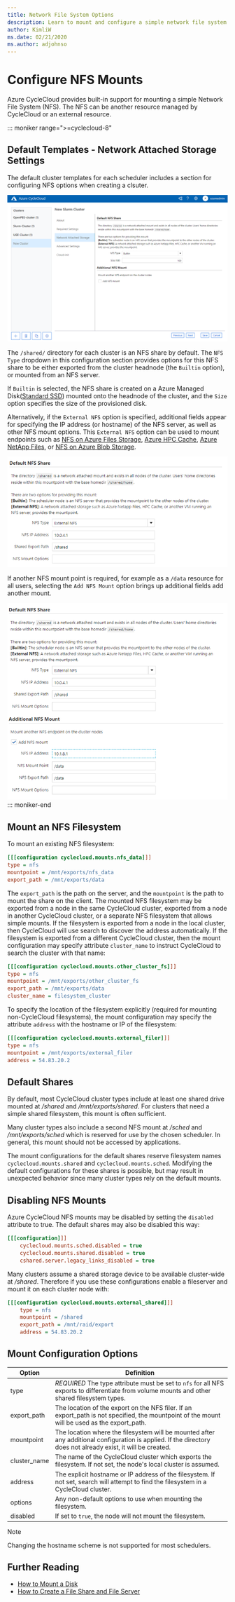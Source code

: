 ```yaml
---
title: Network File System Options
description: Learn to mount and configure a simple network file system (NFS) within Azure CycleCloud. Also learn about default shares and how to disable an NFS mount.
author: KimliW
ms.date: 02/21/2020
ms.author: adjohnso
---
```


# Configure NFS Mounts

Azure CycleCloud provides built-in support for mounting a simple Network File System (NFS).
The NFS can be another resource managed by CycleCloud or an external resource.

::: moniker range=">=cyclecloud-8"
## Default Templates - Network Attached Storage Settings

The default cluster templates for each scheduler includes a section for configuring NFS options when creating a clsuter.

![New Cluster Network Attached Storage Settings screen](../images/version-8/quickstart-networkattachedstorage-settings.png)

The `/shared/` directory for each cluster is an NFS share by default. The `NFS Type` dropdown in this configuration section provides options for this NFS share to be either exported from the cluster headnode (the `Builtin` option), or mounted from an NFS server. 

If `Builtin` is selected, the NFS share is created on a Azure Managed Disk([Standard SSD](/azure/virtual-machines/disks-types#standard-ssd)) mounted onto the headnode of the cluster, and the `Size` option specifies the size of the  provisioned disk.

Alternatively, if the `External NFS` option is specified, additional fields appear for specifying the IP address (or hostname) of the NFS server, as well as other NFS mount options. This `External NFS` option can be used to mount endpoints such as [NFS on Azure Files Storage](/azure/storage/files/storage-files-quick-create-use-linux), [Azure HPC Cache](/azure/hpc-cache/hpc-cache-overview), [Azure NetApp Files](/azure/azure-netapp-files/azure-netapp-files-introduction), or [NFS on Azure Blob Storage](/azure/storage/blobs/network-file-system-protocol-support).

![Mount an external NFS to /shared](../images/external-nfs-options.png)

If another NFS mount point is required, for example as a `/data` resource for all users, selecting the `Add NFS Mount` option brings up additional fields add another mount.

![Add an another NFS mountpoint](../images/additional-nfs-options.png)
::: moniker-end

## Mount an NFS Filesystem

To mount an existing NFS filesystem:

``` ini
[[[configuration cyclecloud.mounts.nfs_data]]]
type = nfs
mountpoint = /mnt/exports/nfs_data
export_path = /mnt/exports/data
```

The `export_path` is the path on the server, and the `mountpoint` is the path to mount the share on the client. The mounted NFS filesystem may be exported from a node in the same CycleCloud cluster, exported from a node in another CycleCloud cluster, or a separate NFS filesystem that allows simple mounts. If the filesystem is exported from a node in the local cluster, then CycleCloud will use search to discover the address automatically. If the filesystem is exported from a different CycleCloud cluster, then the mount configuration may specify attribute `cluster_name` to instruct CycleCloud to search the cluster with that name:

``` ini
[[[configuration cyclecloud.mounts.other_cluster_fs]]]
type = nfs
mountpoint = /mnt/exports/other_cluster_fs
export_path = /mnt/exports/data
cluster_name = filesystem_cluster
```

To specify the location of the filesystem explicitly (required for mounting non-CycleCloud filesystems), the mount configuration may specify the attribute `address` with the hostname or IP of the filesystem:

``` ini
[[[configuration cyclecloud.mounts.external_filer]]]
type = nfs
mountpoint = /mnt/exports/external_filer
address = 54.83.20.2
```

## Default Shares

By default, most CycleCloud cluster types include at least one shared drive mounted at _/shared_ and _/mnt/exports/shared_. For clusters that need a simple shared filesystem, this mount is often sufficient.

Many cluster types also include a second NFS mount at _/sched_ and _/mnt/exports/sched_ which is reserved for use by the chosen scheduler. In general, this mount should not be accessed by applications.

The mount configurations for the default shares reserve filesystem names `cyclecloud.mounts.shared` and `cyclecloud.mounts.sched`. Modifying the default configurations for these shares is possible, but may result in unexpected behavior since many cluster types rely on the default mounts.

## Disabling NFS Mounts

Azure CycleCloud NFS mounts may be disabled by setting the `disabled` attribute to true. The default shares may also be disabled this way:

``` ini
[[[configuration]]]
    cyclecloud.mounts.sched.disabled = true
    cyclecloud.mounts.shared.disabled = true
    cshared.server.legacy_links_disabled = true
```

Many clusters assume a shared storage device to be available cluster-wide at _/shared_. Therefore if you use these configurations
enable a fileserver and mount it on each cluster node with:

``` ini
[[[configuration cyclecloud.mounts.external_shared]]]
    type = nfs
    mountpoint = /shared
    export_path = /mnt/raid/export
    address = 54.83.20.2
```

## Mount Configuration Options

| Option | Definition |
| ------ | ---------- |
| type          | *REQUIRED* The type attribute must be set to `nfs` for all NFS exports to differentiate from volume mounts and other shared filesystem types.   |
| export_path   | The location of the export on the NFS filer.  If an export_path is not specified, the  mountpoint of the mount will be used as the export_path.  |
| mountpoint    | The location where the filesystem will be mounted after any additional configuration is applied.  If the directory does not already exist, it will be created. |
| cluster_name  | The name of the CycleCloud cluster which exports the filesystem.  If not set, the node's local cluster is assumed.   |
| address       | The explicit hostname or IP address of the filesystem.  If not set, search will attempt to find the filesystem in a CycleCloud cluster. |
| options       | Any non-default options to use when mounting the filesystem.    |
| disabled      | If set to `true`, the node will not mount the filesystem.  |

> [!NOTE]
> Changing the hostname scheme is not supported for most schedulers.

## Further Reading

* [How to Mount a Disk](./mount-disk.md)
* [How to Create a File Share and File Server](./create-fileserver.md)
